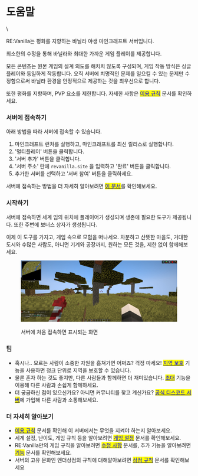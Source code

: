 # 도움말


\


RE:Vanilla는 평화를 지향하는 바닐라 야생 마인크래프트 서버입니다.

최소한의 수정을 통해 바닐라와 최대한 가까운 게임 플레이를 제공합니다.

모든 콘텐츠는 원본 게임의 설계 의도를 해치치 않도록 구성되며, 게임 작동 방식은 싱글 플레이와 동일하게 작동합니다. 오직 서버에 치명적인 문제를 일으킬 수 있는 문제만 수정함으로써 바닐라 환경을 안정적으로 제공하는 것을 최우선으로 합니다.

또한 평화를 지향하며, PVP 요소를 제한합니다. 자세한 사항은 [<mark style="color:blue;">이용 규칙</mark>](../rules.md) 문서를 확인하세요.

### 서버에 접속하기

아래 방법을 따라 서버에 접속할 수 있습니다.

1. 마인크래프트 런처를 실행하고, 마인크래프트를 최신 릴리스로 실행합니다.
2. '멀티플레이' 버튼을 클릭합니다.
3. '서버 추가' 버튼을 클릭합니다.
4. '서버 주소' 란에 `revanilla.site` 을 입력하고 '완료' 버튼을 클릭합니다.
5. 추가한 서버를 선택하고 '서버 참여' 버튼을 클릭하세요.

서버에 접속하는 방법을 더 자세히 알아보려면 [<mark style="color:blue;">이 문서</mark>](./#undefined)를 확인해보세요.

### 시작하기

서버에 접속하면 세계 임의 위치에 플레이어가 생성되며 생존에 필요한 도구가 제공됩니다. 또한 주변에 보너스 상자가 생성됩니다.

이제 이 도구를 가지고, 게임 속으로 모험을 떠나세요. 차분하고 산뜻한 마을도, 거대한 도시와 수많은 사람도, 아니면 기계와 공장까지, 원하는 모든 것을, 제한 없이 함께해보세요.

&#x20;                                                                                                  &#x20;

<figure><img src="../../.gitbook/assets/image (4).png" alt=""><figcaption><p>서버에 처음 접속하면 표시되는 화면</p></figcaption></figure>

### 팁

* 혹시나.. 모르는 사람이 소중한 자원을 훔쳐가면 어쩌죠? 걱정 마세요! [<mark style="color:blue;">지역 보호</mark>](../../docs-2/undefined-2/claimchunk.md) 기능을 사용하면 청크 단위로 지역을 보호할 수 있습니다.
* 물론 혼자 하는 것도 좋지만, 다른 사람들과 함께하면 더 재미있습니다. [<mark style="color:blue;">초대</mark>](../../docs-2/undefined-2/#undefined) 기능을 이용해 다른 사람과 손쉽게 함께하세요.
* 더 궁금하신 점이 있으신가요? 아니면 커뮤니티를 찾고 계신가요? [<mark style="color:blue;">공식 디스코드 서버</mark>](https://discord.gg/38rbWNquaK)에 가입해 다른 사람과 소통해보세요.

### 더 자세히 알아보기

* [<mark style="color:blue;">이용 규칙</mark>](../rules.md) 문서를 확인해 이 서버에서는 무엇을 지켜야 하는지 알아보세요.
* 세계 설정, 난이도, 게임 규칙 등을 알아보려면 [<mark style="color:blue;">게임 설정</mark>](../../docs-2/undefined.md) 문서를 확인해보세요.
* RE:Vanilla만의 게임 규칙을 알아보려면 [<mark style="color:blue;">수정 사항</mark>](../../docs-2/undefined-1.md) 문서를, 추가 기능을 알아보려면 [<mark style="color:blue;">기능</mark>](../../docs-2/undefined-2/) 문서를 확인해보세요.
* 서버의 고유 문화인 엔더상점의 규칙에 대해알아보려면 [<mark style="color:blue;">상점 규칙</mark>](../undefined-1.md) 문서를 확인해보세요

